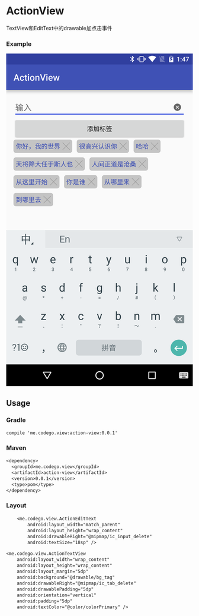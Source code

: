 # ActionView
TextView和EditText中的drawable加点击事件
### Example
![](device-2016-07-08-014727.png)
## Usage
### Gradle
```
compile 'me.codego.view:action-view:0.0.1'
```
### Maven
```
<dependency>
  <groupId>me.codego.view</groupId>
  <artifactId>action-view</artifactId>
  <version>0.0.1</version>
  <type>pom</type>
</dependency>
```
### Layout
```
    <me.codego.view.ActionEditText
        android:layout_width="match_parent"
        android:layout_height="wrap_content"
        android:drawableRight="@mipmap/ic_input_delete"
        android:textSize="18sp" />
```

```
<me.codego.view.ActionTextView
    android:layout_width="wrap_content"
    android:layout_height="wrap_content"
    android:layout_margin="5dp"
    android:background="@drawable/bg_tag"
    android:drawableRight="@mipmap/ic_tab_delete"
    android:drawablePadding="5dp"
    android:orientation="vertical"
    android:padding="5dp"
    android:textColor="@color/colorPrimary" />
```